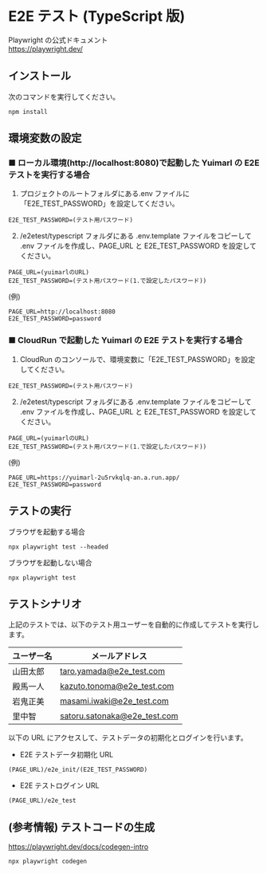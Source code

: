 # E2E テスト (TypeScript 版)

Playwright の公式ドキュメント  
https://playwright.dev/

## インストール

次のコマンドを実行してください。

```
npm install
```

## 環境変数の設定

### ■ ローカル環境(http://localhost:8080)で起動した Yuimarl の E2E テストを実行する場合

1. プロジェクトのルートフォルダにある.env ファイルに「E2E_TEST_PASSWORD」を設定してください。

```
E2E_TEST_PASSWORD=(テスト用パスワード)
```

2. /e2etest/typescript フォルダにある .env.template ファイルをコピーして .env ファイルを作成し、PAGE_URL と E2E_TEST_PASSWORD を設定してください。

```
PAGE_URL=(yuimarlのURL)
E2E_TEST_PASSWORD=(テスト用パスワード(1.で設定したパスワード))
```

(例)

```
PAGE_URL=http://localhost:8080
E2E_TEST_PASSWORD=password
```

### ■ CloudRun で起動した Yuimarl の E2E テストを実行する場合

1. CloudRun のコンソールで、環境変数に「E2E_TEST_PASSWORD」を設定してください。

```
E2E_TEST_PASSWORD=(テスト用パスワード)
```

2. /e2etest/typescript フォルダにある .env.template ファイルをコピーして .env ファイルを作成し、PAGE_URL と E2E_TEST_PASSWORD を設定してください。

```
PAGE_URL=(yuimarlのURL)
E2E_TEST_PASSWORD=(テスト用パスワード(1.で設定したパスワード))
```

(例)

```
PAGE_URL=https://yuimarl-2u5rvkqlq-an.a.run.app/
E2E_TEST_PASSWORD=password
```

## テストの実行

ブラウザを起動する場合

```
npx playwright test --headed
```

ブラウザを起動しない場合

```
npx playwright test
```

## テストシナリオ

上記のテストでは、以下のテスト用ユーザーを自動的に作成してテストを実行します。

| ユーザー名 | メールアドレス               |
| ---------- | ---------------------------- |
| 山田太郎   | taro.yamada@e2e_test.com     |
| 殿馬一人   | kazuto.tonoma@e2e_test.com   |
| 岩鬼正美   | masami.iwaki@e2e_test.com    |
| 里中智     | satoru.satonaka@e2e_test.com |

以下の URL にアクセスして、テストデータの初期化とログインを行います。

- E2E テストデータ初期化 URL

```
(PAGE_URL)/e2e_init/(E2E_TEST_PASSWORD)
```

- E2E テストログイン URL

```
(PAGE_URL)/e2e_test
```

## (参考情報) テストコードの生成

https://playwright.dev/docs/codegen-intro

```
npx playwright codegen
```
